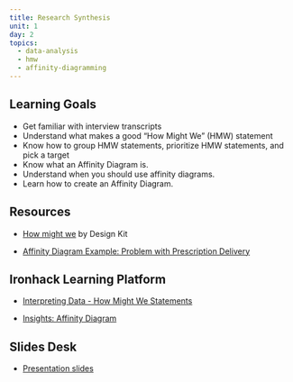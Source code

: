 ```yaml
---
title: Research Synthesis
unit: 1
day: 2
topics:
  - data-analysis
  - hmw
  - affinity-diagramming
---
```


Learning Goals
--------------

- Get familiar with interview transcripts
- Understand what makes a good “How Might We” (HMW) statement
- Know how to group HMW statements, prioritize HMW statements, and pick a target
- Know what an Affinity Diagram is.
- Understand when you should use affinity diagrams.
- Learn how to create an Affinity Diagram.

Resources
---------
- [How might we](http://www.designkit.org/methods/3) by Design Kit

- [Affinity Diagram Example: Problem with Prescription Delivery](https://www.isixsigma.com/tools-templates/affinity-diagram-kj-analysis/an-affinity-for-organized-thinking-a-diagram-with-many-uses/)


Ironhack Learning Platform
--------------------------
- [Interpreting Data - How Might We Statements](http://learn.ironhack.com/#/learning_unit/7019)

- [Insights: Affinity Diagram](http://learn.ironhack.com/#/learning_unit/7016)


Slides Desk
-----------
- [Presentation slides](https://docs.google.com/presentation/d/11bPuLhAj1Mnye2O-2hVBrB0ZDTcsGDxfKD_an4kdW_Y/view?usp=sharing)
